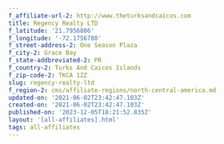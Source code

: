 ```yaml
---
f_affiliate-url-2: http://www.theturksandcaicos.com
title: Regency Realty LTD
f_latitude: '21.7956806'
f_longitude: '-72.1756788'
f_street-address-2: One Season Plaza­
f_city-2: Grace Bay­
f_state-addbreviated-2: PR­
f_country-2: Turks And Caicos Islands
f_zip-code-2: TKCA 1ZZ
slug: regency-realty-ltd
f_region-2: cms/affiliate-regions/north-central-america.md
updated-on: '2021-06-02T23:42:47.103Z'
created-on: '2021-06-02T23:42:47.103Z'
published-on: '2023-12-05T18:21:52.835Z'
layout: '[all-affiliates].html'
tags: all-affiliates
---
```



